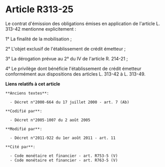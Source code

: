 # Article R313-25

Le contrat d'émission des obligations émises en application de l'article L. 313-42 mentionne explicitement : 

1° La finalité de la mobilisation ; 

2° L'objet exclusif de l'établissement de crédit émetteur ; 

3° La dérogation prévue        au 2° du IV de l'article R. 214-21 ; 

4° Le privilège dont bénéficie l'établissement de crédit émetteur conformément aux dispositions des articles L. 313-42 à L.
313-49.

**Liens relatifs à cet article**

	**Anciens textes**:

	  - Décret n°2000-664 du 17 juillet 2000 - art. 7 (Ab)

	**Codifié par**:

	  - Décret n°2005-1007 du 2 août 2005

	**Modifié par**:

	  - Décret n°2011-922 du 1er août 2011 - art. 11

	**Cité par**:

	  - Code monétaire et financier - art. R753-5 (V)
	  - Code monétaire et financier - art. R763-5 (V)
